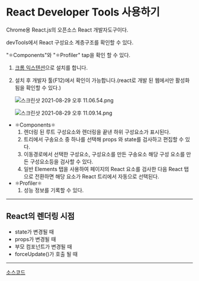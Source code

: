 # React Developer Tools 사용하기

Chrome용 React.js의 오픈소스 React 개발자도구이다.

devTools에서 React 구성요소 계층구조를 확인할 수 있다.

"⚛️Components"와  "⚛️Profiler" tap을 확인 할 수 있다.

1. [크롬 익스텐션](https://chrome.google.com/webstore/detail/react-developer-tools/fmkadmapgofadopljbjfkapdkoienihi?hl=en)으로 설치를 합니다.
2. 설치 후 개발자 툴(F12)에서 확인이 가능합니다.(react로 개발 된 웹에서만 활성화 됨을 확인할 수 있다.)

    ![스크린샷 2021-08-29 오후 11.06.54.png](https://persistent-fruit-85b.notion.site/image/https%3A%2F%2Fs3-us-west-2.amazonaws.com%2Fsecure.notion-static.com%2F5ce9255d-c5c5-47af-9193-2102216967d2%2F%E1%84%89%E1%85%B3%E1%84%8F%E1%85%B3%E1%84%85%E1%85%B5%E1%86%AB%E1%84%89%E1%85%A3%E1%86%BA_2021-08-29_%E1%84%8B%E1%85%A9%E1%84%92%E1%85%AE_11.06.54.png?table=block&id=50c2951c-224b-4610-8203-b105c1a4313c&spaceId=a07b9679-e55c-4b34-ad51-a4e7fac6c83a&width=990&userId=&cache=v2)

    ![스크린샷 2021-08-29 오후 11.09.14.png](https://persistent-fruit-85b.notion.site/image/https%3A%2F%2Fs3-us-west-2.amazonaws.com%2Fsecure.notion-static.com%2Fe6a9865f-3dfc-4de2-8085-33eb3cc94f8f%2F%E1%84%89%E1%85%B3%E1%84%8F%E1%85%B3%E1%84%85%E1%85%B5%E1%86%AB%E1%84%89%E1%85%A3%E1%86%BA_2021-08-29_%E1%84%8B%E1%85%A9%E1%84%92%E1%85%AE_11.09.14.png?table=block&id=fd6792ad-6048-420c-b7a7-fd20b75cef18&spaceId=a07b9679-e55c-4b34-ad51-a4e7fac6c83a&width=1960&userId=&cache=v2)

- ⚛️Components⚛️
    1. 렌더링 된 루트 구성요소와 렌더링을 끝낸 하위 구성요소가 표시된다.
    2. 트리에서 구송요소 중 하나를 선택해 props 와 state를 검사하고 편집할 수 있다.
    3. 이동경로에서 선택한 구성요소, 구성요소를 만든 구송요소 해당 구성 요소를 만든 구성요소등을 검사할 수 있다.
    4. 일반 Elements 탭을 사용하여 페이지의 React 요소를 검사한 다음 React 탭으로 전환하면 해당 요소가 React 트리에서 자동으로 선택된다.
- ⚛️Profiler⚛️
    1. 성능 정보를 기록할 수 있다.

---

## React의 렌더링 시점

- state가 변경될 때
- props가 변경될 때
- 부모 컴포넌트가 변경될 때
- forceUpdate()가 호출 될 때

---

[소스코드](https://github.com/facebook/react/tree/master/packages/react-devtools-extensions)